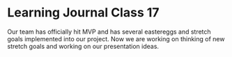 # Learning Journal Class 17

Our team has officially hit MVP and has several eastereggs and stretch goals implemented into our project. Now we are working on thinking of new stretch goals and working on our presentation ideas.
